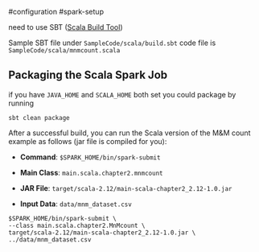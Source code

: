  #configuration #spark-setup 

need to use SBT ([Scala Build Tool](https://www.scala-sbt.org/))

Sample SBT file under `SampleCode/scala/build.sbt`
code file is `SampleCode/scala/mnmcount.scala`

## Packaging the Scala Spark Job
if you have `JAVA_HOME` and `SCALA_HOME` both set
you could package by running
```
sbt clean package
```

After a successful build, you can run the Scala version of the M&M count example as follows (jar file is compiled for you): 

- **Command**: `$SPARK_HOME/bin/spark-submit`
    
- **Main Class**: `main.scala.chapter2.mnmcount`
    
- **JAR File**: `target/scala-2.12/main-scala-chapter2_2.12-1.0.jar`
    
- **Input Data**: `data/mnm_dataset.csv`

```
$SPARK_HOME/bin/spark-submit \
--class main.scala.chapter2.MnMcount \
target/scala-2.12/main-scala-chapter2_2.12-1.0.jar \
../data/mnm_dataset.csv
```